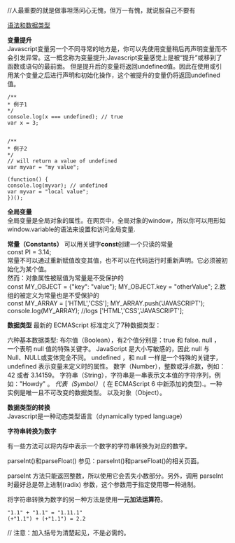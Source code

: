 

//人最重要的就是做事坦荡问心无愧，但万一有愧，就说服自己不要有

[语法和数据类型](https://developer.mozilla.org/zh-CN/docs/Web/JavaScript/Guide/Grammar_and_types#Guide/Grammar_and_types#%E5%AD%97%E9%9D%A2%E9%87%8F_(Literals))

__变量提升__  
Javascript变量另一个不同寻常的地方是，你可以先使用变量稍后再声明变量而不会引发异常。这一概念称为变量提升;Javascript变量感觉上是被“提升”或移到了函数或语句的最前面。
但是提升后的变量将返回undefined值。因此在使用或引用某个变量之后进行声明和初始化操作，这个被提升的变量仍将返回undefined值。  

    /**
    * 例子1
    */
    console.log(x === undefined); // true
    var x = 3;


    /**
    * 例子2
    */
    // will return a value of undefined
    var myvar = "my value";

    (function() {
    console.log(myvar); // undefined
    var myvar = "local value";
    })();



__全局变量__  
全局变量是全局对象的属性。在网页中，全局对象的window，所以你可以用形如window.variable的语法来设置和访问全局变量.  

__常量（Constants）__
可以用关键字**const**创建一个只读的常量  
    const PI = 3.14;  
常量不可以通过重新赋值改变其值，也不可以在代码运行时重新声明。它必须被初始化为某个值。  
然而：对象属性被赋值为常量是不受保护的  
    const MY_OBJECT = {"key": "value"};
    MY_OBJECT.key = "otherValue";
2.数组的被定义为常量也是不受保护的  
    const MY_ARRAY = ['HTML','CSS'];
    MY_ARRAY.push('JAVASCRIPT');
    console.log(MY_ARRAY); //logs ['HTML','CSS','JAVASCRIPT'];  



__数据类型__
最新的 ECMAScript 标准定义了7种数据类型：

六种基本数据类型:
    布尔值（Boolean），有2个值分别是：true 和 false.
    null ， 一个表明 null 值的特殊关键字。 JavaScript 是大小写敏感的，因此 null 与 Null、NULL或变体完全不同。
    undefined ，和 null 一样是一个特殊的关键字，undefined 表示变量未定义时的属性。
    数字（Number），整数或浮点数，例如： 42 或者 3.14159。
    字符串（String），字符串是一串表示文本值的字符序列，例如："Howdy" 。
    *代表（Symbol）* ( 在 ECMAScript 6 中新添加的类型).。一种实例是唯一且不可改变的数据类型。
以及对象（Object）。


__数据类型的转换__
Javascript是一种动态类型语言（dynamically typed language）


__字符串转换为数字__

有一些方法可以将内存中表示一个数字的字符串转换为对应的数字。

parseInt()和parseFloat()
参见：parseInt()和parseFloat()的相关页面。

 parseInt 方法只能返回整数，所以使用它会丢失小数部分。另外，调用 parseInt 时最好总是带上进制(radix) 参数，这个参数用于指定使用哪一种进制。

将字符串转换为数字的另一种方法是使用**一元加法运算符**。

    "1.1" + "1.1" = "1.11.1"
    (+"1.1") + (+"1.1") = 2.2   
// 注意：加入括号为清楚起见，不是必需的。

